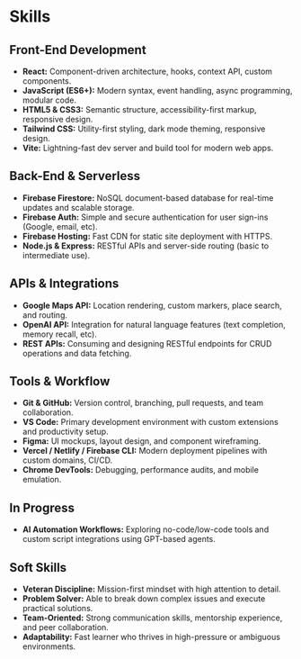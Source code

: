 # Skills

## Front-End Development
- **React:** Component-driven architecture, hooks, context API, custom components.  
- **JavaScript (ES6+):** Modern syntax, event handling, async programming, modular code.  
- **HTML5 & CSS3:** Semantic structure, accessibility-first markup, responsive design.  
- **Tailwind CSS:** Utility-first styling, dark mode theming, responsive design.  
- **Vite:** Lightning-fast dev server and build tool for modern web apps.  

## Back-End & Serverless
- **Firebase Firestore:** NoSQL document-based database for real-time updates and scalable storage.  
- **Firebase Auth:** Simple and secure authentication for user sign-ins (Google, email, etc).  
- **Firebase Hosting:** Fast CDN for static site deployment with HTTPS.  
- **Node.js & Express:** RESTful APIs and server-side routing (basic to intermediate use).  

## APIs & Integrations
- **Google Maps API:** Location rendering, custom markers, place search, and routing.  
- **OpenAI API:** Integration for natural language features (text completion, memory recall, etc).  
- **REST APIs:** Consuming and designing RESTful endpoints for CRUD operations and data fetching.  

## Tools & Workflow
- **Git & GitHub:** Version control, branching, pull requests, and team collaboration.  
- **VS Code:** Primary development environment with custom extensions and productivity setup.  
- **Figma:** UI mockups, layout design, and component wireframing.  
- **Vercel / Netlify / Firebase CLI:** Modern deployment pipelines with custom domains, CI/CD.  
- **Chrome DevTools:** Debugging, performance audits, and mobile emulation.

## In Progress
- **AI Automation Workflows:** Exploring no-code/low-code tools and custom script integrations using GPT-based agents.

## Soft Skills
- **Veteran Discipline:** Mission-first mindset with high attention to detail.  
- **Problem Solver:** Able to break down complex issues and execute practical solutions.  
- **Team-Oriented:** Strong communication skills, mentorship experience, and peer collaboration.  
- **Adaptability:** Fast learner who thrives in high-pressure or ambiguous environments.  

